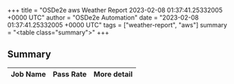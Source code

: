 +++
title = "OSDe2e aws Weather Report 2023-02-08 01:37:41.25332005 +0000 UTC"
author = "OSDe2e Automation"
date = "2023-02-08 01:37:41.25332005 +0000 UTC"
tags = ["weather-report", "aws"]
summary = "<table class=\"summary\"></table>"
+++
## Summary

| Job Name | Pass Rate | More detail |
|----------|-----------|-------------|




